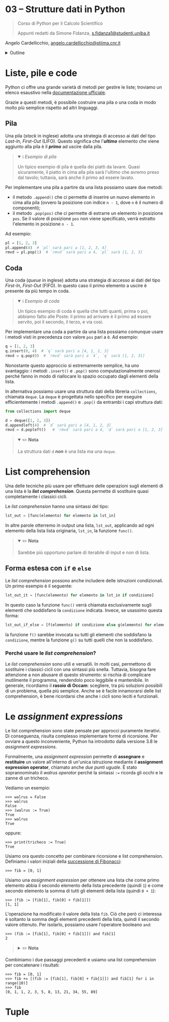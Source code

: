 # 03 – Strutture dati in Python

> Corso di Python per il Calcolo Scientifico
>
> Appunti redatti da Simone Fidanza, s.fidanza1@studenti.uniba.it

Angelo Cardellicchio, angelo.cardellicchio@stiima.cnr.it

<details>
<summary>Outline</summary>

<!-- TOC -->

1. [03 – Strutture dati in Python](#03--strutture-dati-in-python)
2. [Liste, pile e code](#liste-pile-e-code)
   1. [Pila](#pila)
   2. [Coda](#coda)
3. [List comprehension](#list-comprehension)
   1. [Forma estesa con `if` e `else`](#forma-estesa-con-if-e-else)
      1. [Perché usare le _list comprehension_?](#perché-usare-le-list-comprehension)
4. [Le _assignment expressions_](#le-assignment-expressions)
5. [Tuple](#tuple)

<!-- /TOC -->

</details>

# Liste, pile e code

Python ci offre una grande varietà di metodi per gestire le liste; troviamo un
elenco esaustivo nella [documentazione ufficiale](https://docs.python.org/3.9/tutorial/datastructures.html#more-on-lists).

Grazie a questi metodi, è possibile costruire una pila o una coda in modo molto
più semplice rispetto ad altri linguaggi.

## Pila

Una pila (_stack_ in inglese) adotta una strategia di accesso ai dati del tipo
_Last-In_, _First-Out_ (LIFO). Questo significa che l'**_ultimo_** elemento che
viene aggiunto alla pila è il **_primo_** ad uscire dalla pila.

> <details open>
> <summary>ℹ️ <em>Esempio di pila</em></summary>
>
> Un tipico esempio di pila è quella dei piatti da lavare. Quasi sicuramente,
> il piatto in cima alla pila sarà l'ultimo che avremo preso dal tavolo;
> tuttavia, sarà anche il primo ad essere lavato.
>
> </details>

Per implementare una pila a partire da una lista possiamo usare due metodi:

- il metodo `.append()` che ci permette di inserire un nuovo elemento in cima
  alla pila (ovvero la posizione con indice `n - 1`, dove `n` è il numero di
  componenti);
- il metodo `.pop(pos)` che ci permette di estrarre un elemento in posizione
  `pos`. Se il valore di posizione `pos` non viene specificato, verrà estratto
  l'elemento in posizione `n - 1`.

Ad esempio:

```python
pl = [1, 2, 3]
pl.append(4)  # `pl` sarà pari a [1, 2, 3, 4]
rmvd = pl.pop(1)  # `rmvd` sarà pari a 4, `pl` sarà [1, 2, 3]
```

## Coda

Una coda (_queue_ in inglese) adotta una strategia di accesso ai dati del tipo
_First-In_, _First-Out_ (FIFO). In questo caso il primo elemento a uscire è
presente da più tempo in coda.

> <details open>
> <summary>ℹ️ <em>Esempio di coda</em></summary>
>
> Un tipico esempio di coda è quella che tutti quanti, prima o poi, abbiamo
> fatto alle Poste: il primo ad arrivare è il primo ad essere servito, poi il
> secondo, il terzo, e via così.
>
> </details>

Per implementare una coda a partire da una lista possiamo comunque usare i
metodi visti in precedenza con valore `pos` pari a `0`. Ad esempio:

```python
q = [1, 2, 3]
q.insert(0, 4)  # `q` sarà pari a [4, 1, 2, 3]
rmvd = q.pop(0)  # `rmvd` sarà pari a `4`, `q` sarà [1, 2, 3l]
```

Nonostante questo approccio si estremamente semplice, ha uno svantaggio: i
metodi `.insert()` e `.pop()` sono computazionalmente onerosi perché fanno in
modo di riallocare lo spazio occupato dagli elementi della lista.

In alternativa possiamo usare una struttura dati della libreria `collections`,
chiamata `deque`. La `deque` è progettata nello specifico per eseguire
efficientemente i metodi `.append()` e `.pop()` da entrambi i capi
struttura dati:

```python
from collections import deque

d = deque([1, 2, 3])
d.appendleft(4)  # `d` sarà pari a [4, 1, 2, 3]
rmvd = d.popleft()   # `rmvd` sarà pari a 4, `d` sarà pari a [1, 2, 3]
```

> <details open>
> <summary>✏️ <strong>Nota</strong></summary>
>
> La struttura dati `d` **_non_** è una lista ma una `deque`.
>
> </details>

# List comprehension

Una delle tecniche più usare per effettuare delle operazioni sugli elementi di
una lista è la **_list comprehension_**. Questa permette di sostituire quasi
completamente i classici cicli.

Le _list comprehension_ hanno una sintassi del tipo:

```python
lst_out = [func(elemento) for elemento in lst_in]
```

In altre parole otterremo in output una lista, `lst_out`, applicando ad ogni
elemento della lista lista originaria, `lst_in`, la funzione `func()`.

> <details open>
> <summary>✏️ <strong>Nota</strong></summary>
>
> Sarebbe più opportuno parlare di iterabile di input e non di lista.
>
> </details>

## Forma estesa con `if` e `else`

Le _list comprehension_ possono anche includere delle istruzioni condizionali.
Un primo esempio è il seguente:

```python
lst_out_it = [func(elemento) for elemento in lst_in if condizione]
```

In questo caso la funzione `func()` verrà chiamata esclusivamente sugli elementi
che soddisfano la `condizione` indicata. Invece, se usassimo questa forma:

```python
lst_out_if_else = [f(elemento) if condizione else g(elemento) for elemento lst_in]
```

la funzione `f()` sarebbe invocata su tutti gli elementi che soddisfano la
`condizione`, mentre la funzione `g()` su tutti quelli che non la soddisfano.

### Perché usare le _list comprehension_?

Le _list comprehension_ sono utili e versatili. In molti casi, permettono di
sostituire i classici cicli con una sintassi più snella. Tuttavia, bisogna fare
attenzione a non abusare di questo strumento: si rischia di complicare
inutilmente il programma, rendendolo poco leggibile e mantenibile. In generale,
ricordiamo il **rasoio di Occam**: scegliere, tra più soluzioni possibili di un
problema, quella più semplice. Anche se è facile innamorarsi delle list
comprehension, è bene ricordarsi che anche i cicli sono leciti e funzionali.

# Le _assignment expressions_

Le list comprehension sono state pensate per approcci puramente iterativi. Di
conseguenza, risulta complesso implementare forme di ricorsione. Per ovviare a
questo inconveniente, Python ha introdotto dalla versione 3.8 le _assignment_
_expressions_.

Formalmente, una _assignment expression_ permette di **assegnare** e
**restituire** un valore all'interno di un'unica istruzione mediante il
**assignment expression operator**, chiamato anche _due punti uguale_. È stato
soprannominato il _walrus operator_ perché la sintassi `:=` ricorda gli occhi e
le zanne di un tricheco.

Vediamo un esempio:

```pycon
>>> walrus = False
>>> walrus
False
>>> (walrus := True)
True
>>> walrus
True
```

oppure:

```pycon
>>> print(tricheco := True)
True
```

Usiamo ora questo concetto per combinare ricorsione e list comprehension.
Definiamo i valori iniziali della [successione di Fibonacci](https://it.wikipedia.org/wiki/Successione_di_Fibonacci):

```pycon
>>> fib = [0, 1]
```

Usiamo una _assignment expression_ per ottenere una lista che come primo
elemento abbia il secondo elemento della lista precedente (quindi `1`) e come
secondo elemento la somma di tutti gli elementi della lista (quindi `0 + 1`):

```pycon
>>> (fib := [fib[1], fib[0] + fib[1]])
[1, 1]
```

L'operazione ha modificato il valore della lista `fib`. Ciò che però ci
interessa è soltanto la somma degli elementi precedenti della lista, quindi il
secondo valore ottenuto. Per isolarlo, possiamo usare l'operatore booleano
`and`:

```pycon
>>> (fib := [fib[1], fib[0] + fib[1]]) and fib[1]
2
```

> <details>
> <summary>✏️ <strong>Nota</strong></summary>
>
> Otteniamo `2` perché ogni volta che viene usata la _assignment expression_,
> i valori di `fib` vengono aggiornati.
>
> </details>

Combiniamo i due passaggi precedenti e usiamo una list comprehension per
concatenare i risultati:

```pycon
>>> fib = [0, 1]
>>> fib += [(fib := [fib[1], fib[0] + fib[1]]) and fib[1] for i in range(10)]
>>> fib
[0, 1, 1, 2, 3, 5, 8, 13, 21, 34, 55, 89]
```

# Tuple
